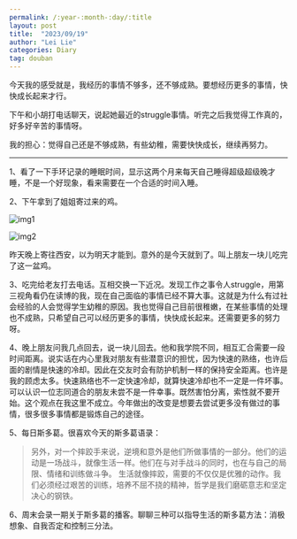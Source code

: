 ```yaml
---
permalink: /:year-:month-:day/:title
layout: post
title:  "2023/09/19"
author: "Lei Lie"
categories: Diary
tag: douban
---
```


今天我的感受就是，我经历的事情不够多，还不够成熟。要想经历更多的事情，快快成长起来才行。

下午和小胡打电话聊天，说起她最近的struggle事情。听完之后我觉得工作真的，好多好辛苦的事情呀。

我的担心：觉得自己还是不够成熟，有些幼稚，需要快快成长，继续再努力。

---

1、看了一下手环记录的睡眠时间，显示这两个月来每天自己睡得超级超级晚才睡，不是一个好现象，看来需要在一个合适的时间入睡。

2、下午拿到了姐姐寄过来的鸡。

![img1](../../images/img-2023-09-19/img1.webp)

![img2](../../images/img-2023-09-19/img2.webp)

昨天晚上寄往西安，以为明天才能到。意外的是今天就到了。叫上朋友一块儿吃完了这一盆鸡。

3、吃完给老友打去电话。互相交换一下近况。发现工作之事令人struggle，用第三视角看仍在读博的我，现在自己面临的事情已经不算大事。这就是为什么有过社会经验的人会觉得学生幼稚的原因。我也觉得自己目前很稚嫩，在某些事情的处理也不成熟，只希望自己可以经历更多的事情，快快成长起来。还需要更多的努力呀。

4、晚上朋友问我几点回去，说一块儿回去。他和我学院不同，相互汇合需要一段时间距离。说实话在内心里我对朋友有些潜意识的担忧，因为快速的熟络，也许后面的剧情是快速的冷却。因此在交友时会有防护机制一样的保持安全距离。也许是我的顾虑太多。快速熟络也不一定快速冷却，就算快速冷却也不一定是一件坏事。可以认识一位志同道合的朋友未尝不是一件幸事。既然害怕分离，索性就不要开始。这个观点在我这里不成立。今年做出的改变是想要去尝试更多没有做过的事情，很多很多事情都是锻炼自己的途径。

5、每日斯多葛。很喜欢今天的斯多葛语录：

> 另外，对一个摔跤手来说，逆境和意外是他们所做事情的一部分。他们的运动是一场战斗，就像生活一样。他们在与对手战斗的同时，也在与自己的局限、情绪和训练做斗争。
> 生活就像摔跤，需要的不仅仅是优雅的动作。我们必须经过艰苦的训练，培养不屈不挠的精神，哲学是我们磨砺意志和坚定决心的钢铁。

6、周末会录一期关于斯多葛的播客。聊聊三种可以指导生活的斯多葛方法：消极想象、自我否定和控制三分法。
